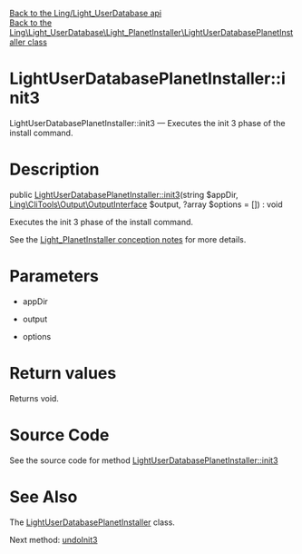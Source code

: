 [Back to the Ling/Light_UserDatabase api](https://github.com/lingtalfi/Light_UserDatabase/blob/master/doc/api/Ling/Light_UserDatabase.md)<br>
[Back to the Ling\Light_UserDatabase\Light_PlanetInstaller\LightUserDatabasePlanetInstaller class](https://github.com/lingtalfi/Light_UserDatabase/blob/master/doc/api/Ling/Light_UserDatabase/Light_PlanetInstaller/LightUserDatabasePlanetInstaller.md)


LightUserDatabasePlanetInstaller::init3
================



LightUserDatabasePlanetInstaller::init3 — Executes the init 3 phase of the install command.




Description
================


public [LightUserDatabasePlanetInstaller::init3](https://github.com/lingtalfi/Light_UserDatabase/blob/master/doc/api/Ling/Light_UserDatabase/Light_PlanetInstaller/LightUserDatabasePlanetInstaller/init3.md)(string $appDir, [Ling\CliTools\Output\OutputInterface](https://github.com/lingtalfi/CliTools/blob/master/doc/api/Ling/CliTools/Output/OutputInterface.md) $output, ?array $options = []) : void




Executes the init 3 phase of the install command.

See the [Light_PlanetInstaller conception notes](https://github.com/lingtalfi/Light_PlanetInstaller/blob/master/doc/pages/conception-notes.md) for more details.




Parameters
================


- appDir

    

- output

    

- options

    


Return values
================

Returns void.








Source Code
===========
See the source code for method [LightUserDatabasePlanetInstaller::init3](https://github.com/lingtalfi/Light_UserDatabase/blob/master/Light_PlanetInstaller/LightUserDatabasePlanetInstaller.php#L28-L120)


See Also
================

The [LightUserDatabasePlanetInstaller](https://github.com/lingtalfi/Light_UserDatabase/blob/master/doc/api/Ling/Light_UserDatabase/Light_PlanetInstaller/LightUserDatabasePlanetInstaller.md) class.

Next method: [undoInit3](https://github.com/lingtalfi/Light_UserDatabase/blob/master/doc/api/Ling/Light_UserDatabase/Light_PlanetInstaller/LightUserDatabasePlanetInstaller/undoInit3.md)<br>

